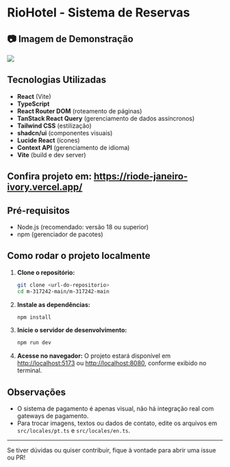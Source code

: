 # RioHotel - Sistema de Reservas

## 📷 Imagem de Demonstração
  ![](https://i.imgur.com/Y44RZfb.jpeg)

## Tecnologias Utilizadas

- **React** (Vite)
- **TypeScript**
- **React Router DOM** (roteamento de páginas)
- **TanStack React Query** (gerenciamento de dados assíncronos)
- **Tailwind CSS** (estilização)
- **shadcn/ui** (componentes visuais)
- **Lucide React** (ícones)
- **Context API** (gerenciamento de idioma)
- **Vite** (build e dev server)
  
## Confira projeto em: https://riode-janeiro-ivory.vercel.app/

## Pré-requisitos

- Node.js (recomendado: versão 18 ou superior)
- npm (gerenciador de pacotes)

## Como rodar o projeto localmente

1. **Clone o repositório:**
   ```bash
   git clone <url-do-repositorio>
   cd m-317242-main/m-317242-main
   ```

2. **Instale as dependências:**
   ```bash
   npm install
   ```

3. **Inicie o servidor de desenvolvimento:**
   ```bash
   npm run dev
   ```

4. **Acesse no navegador:**
   O projeto estará disponível em [http://localhost:5173](http://localhost:5173) ou [http://localhost:8080](http://localhost:8080), conforme exibido no terminal.

## Observações
- O sistema de pagamento é apenas visual, não há integração real com gateways de pagamento.
- Para trocar imagens, textos ou dados de contato, edite os arquivos em `src/locales/pt.ts` e `src/locales/en.ts`.


---

Se tiver dúvidas ou quiser contribuir, fique à vontade para abrir uma issue ou PR! 
